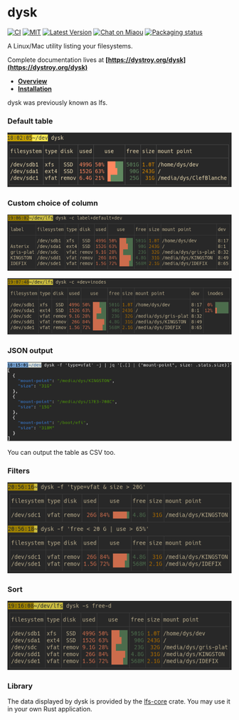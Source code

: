 # dysk

[![CI][s3]][l3] [![MIT][s2]][l2] [![Latest Version][s1]][l1] [![Chat on Miaou][s4]][l4] [![Packaging status][srep]][lrep]

[s1]: https://img.shields.io/crates/v/dysk.svg
[l1]: https://crates.io/crates/dysk

[s2]: https://img.shields.io/badge/license-MIT-blue.svg
[l2]: LICENSE

[s3]: https://travis-ci.org/Canop/dysk.svg?branch=master
[l3]: https://travis-ci.org/Canop/dysk

[s4]: https://miaou.dystroy.org/static/shields/room.svg
[l4]: https://miaou.dystroy.org/3768?Rust

[srep]: https://repology.org/badge/tiny-repos/dysk.svg
[lrep]: https://repology.org/project/dysk/versions

A Linux/Mac utility listing your filesystems.

Complete documentation lives at **[https://dystroy.org/dysk](https://dystroy.org/dysk)**

* **[Overview](https://dystroy.org/dysk/)**
* **[Installation](https://dystroy.org/dysk/install)**

dysk was previously known as lfs.

### Default table

![screenshot](website/docs/img/dysk.png)

### Custom choice of column

![screenshot](website/docs/img/dysk_c=label+default+dev.png)

![screenshot](website/docs/img/dysk_c=+dev+inodes.png)

### JSON output

![screenshot](website/docs/img/dysk-json-jq.png)

You can output the table as CSV too.

### Filters

![screenshot](website/docs/img/dysk_filters.png)

### Sort

![screenshot](website/docs/img/dysk_s=free-d.png)

### Library

The data displayed by dysk is provided by the [lfs-core](https://github.com/Canop/lfs-core) crate.
You may use it in your own Rust application.

